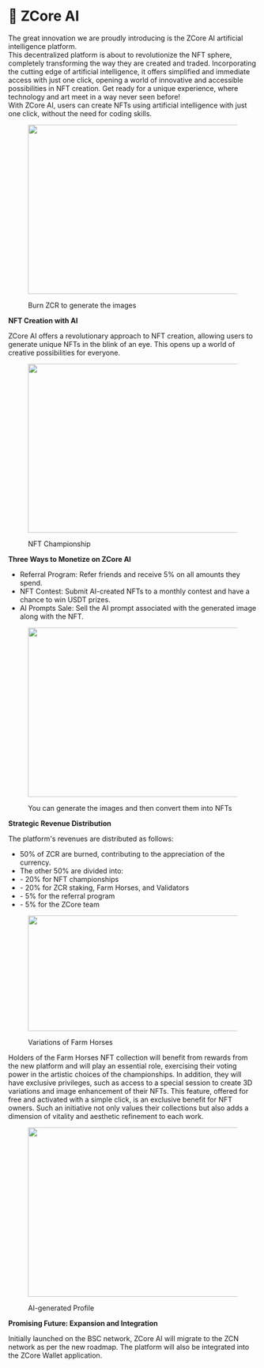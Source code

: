 # 🤖 ZCore AI

The great innovation we are proudly introducing is the ZCore AI artificial intelligence platform. \
This decentralized platform is about to revolutionize the NFT sphere, completely transforming the way they are created and traded. Incorporating the cutting edge of artificial intelligence, it offers simplified and immediate access with just one click, opening a world of innovative and accessible possibilities in NFT creation. Get ready for a unique experience, where technology and art meet in a way never seen before!\
With ZCore AI, users can create NFTs using artificial intelligence with just one click, without the need for coding skills.

<figure><img src="https://miro.medium.com/v2/resize:fit:700/1*XRkQVByW4xqgwdtkKvT1dA.png" alt="" height="343" width="700"><figcaption><p>Burn ZCR to generate the images</p></figcaption></figure>

**NFT Creation with AI**

ZCore AI offers a revolutionary approach to NFT creation, allowing users to generate unique NFTs in the blink of an eye. This opens up a world of creative possibilities for everyone.

<figure><img src="https://miro.medium.com/v2/resize:fit:700/1*8_gqQNxF2sNOHR7HTPk9Cg.png" alt="" height="342" width="700"><figcaption><p>NFT Championship</p></figcaption></figure>

**Three Ways to Monetize on ZCore AI**

* Referral Program: Refer friends and receive 5% on all amounts they spend.
* NFT Contest: Submit AI-created NFTs to a monthly contest and have a chance to win USDT prizes.
* AI Prompts Sale: Sell the AI prompt associated with the generated image along with the NFT.

<figure><img src="https://miro.medium.com/v2/resize:fit:700/1*jaD6KVuSU_b7CNqubAF1mQ.png" alt="" height="343" width="700"><figcaption><p>You can generate the images and then convert them into NFTs</p></figcaption></figure>

**Strategic Revenue Distribution**

The platform's revenues are distributed as follows:

* 50% of ZCR are burned, contributing to the appreciation of the currency.
* The other 50% are divided into:
* \- 20% for NFT championships
* \- 20% for ZCR staking, Farm Horses, and Validators
* \- 5% for the referral program
* \- 5% for the ZCore team

<figure><img src="https://miro.medium.com/v2/resize:fit:700/1*8gnHefiFsgR36QAD-Ls0Xg.png" alt="" height="234" width="700"><figcaption><p>Variations of Farm Horses</p></figcaption></figure>

Holders of the Farm Horses NFT collection will benefit from rewards from the new platform and will play an essential role, exercising their voting power in the artistic choices of the championships. In addition, they will have exclusive privileges, such as access to a special session to create 3D variations and image enhancement of their NFTs. This feature, offered for free and activated with a simple click, is an exclusive benefit for NFT owners. Such an initiative not only values their collections but also adds a dimension of vitality and aesthetic refinement to each work.

<figure><img src="https://miro.medium.com/v2/resize:fit:700/1*WwQUSuJwXcu3Rl5uUVCYaw.png" alt="" height="343" width="700"><figcaption><p>AI-generated Profile</p></figcaption></figure>

**Promising Future: Expansion and Integration**

Initially launched on the BSC network, ZCore AI will migrate to the ZCN network as per the new roadmap. The platform will also be integrated into the ZCore Wallet application.
